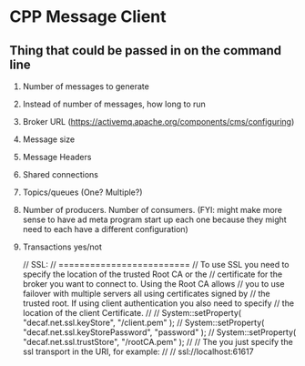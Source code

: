 # CPP Message Client

## Thing that could be passed in on the command line
1. Number of messages to generate
2. Instead of number of messages, how long to run
3. Broker URL (https://activemq.apache.org/components/cms/configuring)
4. Message size
5. Message Headers
6. Shared connections
7. Topics/queues (One? Multiple?)
8. Number of producers. Number of consumers.
(FYI: might make more sense to have ad meta program start up each one because they might need to each have a different configuration)
9. Transactions yes/not

    // SSL:
    // =========================
    // To use SSL you need to specify the location of the trusted Root CA or the
    // certificate for the broker you want to connect to.  Using the Root CA allows
    // you to use failover with multiple servers all using certificates signed by
    // the trusted root.  If using client authentication you also need to specify
    // the location of the client Certificate.
    //
    //     System::setProperty( "decaf.net.ssl.keyStore", "<path>/client.pem" );
    //     System::setProperty( "decaf.net.ssl.keyStorePassword", "password" );
    //     System::setProperty( "decaf.net.ssl.trustStore", "<path>/rootCA.pem" );
    //
    // The you just specify the ssl transport in the URI, for example:
    //
    //     ssl://localhost:61617